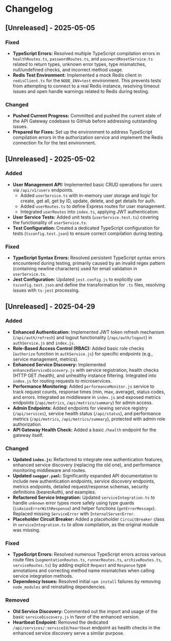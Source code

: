 # Changelog

## [Unreleased] - 2025-05-05

### Fixed
- **TypeScript Errors:** Resolved multiple TypeScript compilation errors in `healthRoutes.ts`, `passwordRoutes.ts`, and `passwordResetService.ts` related to return types, unknown error types, type mismatches, null/undefined checks, and incorrect method usage.
- **Redis Test Environment:** Implemented a mock Redis client in `redisClient.ts` for the `NODE_ENV=test` environment. This prevents tests from attempting to connect to a real Redis instance, resolving timeout issues and open handle warnings related to Redis during testing.

### Changed
- **Pushed Current Progress:** Committed and pushed the current state of the API Gateway codebase to GitHub before addressing outstanding issues.
- **Prepared for Fixes:** Set up the environment to address TypeScript compilation errors in the authorization service and implement the Redis connection fix for the test environment.

## [Unreleased] - 2025-05-02

### Added
- **User Management API:** Implemented basic CRUD operations for users via `/api/v1/users` endpoints.
  - Added `userService.ts` with in-memory user storage and logic for create, get all, get by ID, update, delete, and get details for auth.
  - Added `userRoutes.ts` to define Express routes for user management.
  - Integrated `userRoutes` into `index.ts`, applying JWT authentication.
- **User Service Tests:** Added unit tests (`userService.test.ts`) covering the functionality of `userService.ts`.
- **Test Configuration:** Created a dedicated TypeScript configuration for tests (`tsconfig.test.json`) to ensure correct compilation during testing.

### Fixed
- **TypeScript Syntax Errors:** Resolved persistent TypeScript syntax errors encountered during testing, primarily caused by an invalid regex pattern (containing newline characters) used for email validation in `userService.ts`.
- **Jest Configuration:** Updated `jest.config.js` to explicitly use `tsconfig.test.json` and define the transformation for `.ts` files, resolving issues with `ts-jest` processing.

## [Unreleased] - 2025-04-29

### Added
- **Enhanced Authentication:** Implemented JWT token refresh mechanism (`/api/auth/refresh`) and logout functionality (`/api/auth/logout`) in `authService.js` and `index.js`.
- **Role-Based Access Control (RBAC):** Added basic role checks (`authorize` function in `authService.js`) for specific endpoints (e.g., service management, metrics).
- **Enhanced Service Discovery:** Implemented `enhancedServiceDiscovery.js` with service registration, health checks (HTTP GET /health), and unhealthy instance filtering. Integrated into `index.js` for routing requests to microservices.
- **Performance Monitoring:** Added `performanceMonitor.js` service to track request counts, response times (min, max, average), status codes, and errors. Integrated as middleware in `index.js` and exposed metrics endpoints (`/api/metrics`, `/api/metrics/summary`) for admin access.
- **Admin Endpoints:** Added endpoints for viewing service registry (`/api/services`), service health status (`/api/status`), and performance metrics (`/api/metrics`, `/api/metrics/summary`), protected with admin role authorization.
- **API Gateway Health Check:** Added a basic `/health` endpoint for the gateway itself.

### Changed
- **Updated `index.js`:** Refactored to integrate new authentication features, enhanced service discovery (replacing the old one), and performance monitoring middleware and routes.
- **Updated `swagger.yaml`:** Significantly expanded API documentation to include new authentication endpoints, service discovery endpoints, metrics endpoints, detailed request/response schemas, security definitions (bearerAuth), and examples.
- **Refactored Service Integration:** Updated `serviceIntegration.ts` to handle `unknown` error types more safely using type guards (`isAxiosErrorWithResponse`) and helper functions (`getErrorMessage`). Replaced missing `ServiceError` with `InternalServerError`.
- **Placeholder Circuit Breaker:** Added a placeholder `CircuitBreaker` class in `serviceIntegration.ts` to allow compilation, as the original module was missing.

### Fixed
- **TypeScript Errors:** Resolved numerous TypeScript errors across various route files (`segmentationRoutes.ts`, `runnerRoutes.ts`, `archiveRoutes.ts`, `serviceRoutes.ts`) by adding explicit `Request` and `Response` type annotations and correcting method name mismatches when calling service integration methods.
- **Dependency Issues:** Resolved initial `npm install` failures by removing `node_modules` and reinstalling dependencies.

### Removed
- **Old Service Discovery:** Commented out the import and usage of the basic `serviceDiscovery.js` in favor of the enhanced version.
- **Heartbeat Endpoint:** Removed the dedicated `/api/services/:serviceId/heartbeat` endpoint as health checks in the enhanced service discovery serve a similar purpose.


